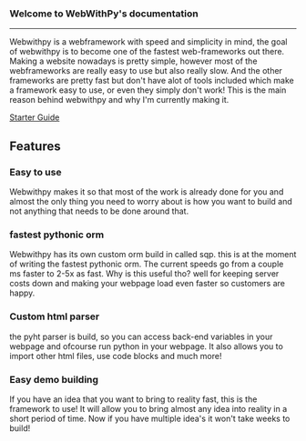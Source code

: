 ### Welcome to WebWithPy's documentation
---
Webwithpy is a webframework with speed and simplicity in mind, the goal of webwithpy is to become
one of the fastest web-frameworks out there. Making a website nowadays is pretty simple, however
most of the webframeworks are really easy to use but also really slow. And the other frameworks are pretty fast but
don't have alot of tools included which make a framework easy to use, or even they simply don't work!
This is the main reason behind webwithpy and why I'm currently making it.

<div class="text-center">
    <a href="introduction/" class="btn btn-primary" role="button">Starter Guide</a>
</div>

<div class="jumbotron">
<h2 class="display-4 text-center">Features</h2>
<div class="row">
  <div class="col-sm-6">
    <div class="card">
      <div class="card-body">
        <h3 class="card-title">Easy to use</h3>
        <p class="card-text">
            Webwithpy makes it so that most of the work is already done for you and almost the only thing you
            need to worry about is how you want to build and not anything that needs to be done around that.
        </p>
      </div>
    </div>
  </div>
  <div class="col-sm-6">
    <div class="card">
      <div class="card-body">
        <h3 class="card-title">fastest pythonic orm</h3>
        <p class="card-text">
            Webwithpy has its own custom orm build in called sqp. this is at the moment of writing the fastest pythonic
            orm. The current speeds go from a couple ms faster to 2-5x as fast. Why is this useful tho? well for 
            keeping server costs down and making your webpage load even faster so customers are happy.
        </p>
      </div>
    </div>
  </div>
</div>

<div class="row">
  <div class="col-sm-6">
    <div class="card">
      <div class="card-body">
        <h3 class="card-title">Custom html parser</h3>
        <p class="card-text">
            the pyht parser is build, so you can access back-end variables in your webpage and ofcourse run python
            in your webpage. It also allows you to import other html files, use code blocks and much more!
        </p>
      </div>
    </div>
  </div>
  <div class="col-sm-6">
    <div class="card">
      <div class="card-body">
        <h3 class="card-title">Easy demo building</h3>
        <p class="card-text">
            If you have an idea that you want to bring to reality fast, this is the framework to use! It will allow you
            to bring almost any idea into reality in a short period of time. Now if you have multiple idea's it won't
            take weeks to build!
        </p>
      </div>
    </div>
  </div>
</div>
</div>